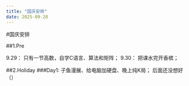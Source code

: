 ```yaml
---
title: "国庆安排"
date: 2025-09-28
---
```


#国庆安排

##1.Pre

9.29：
只有一节高数，自学C语言、算法和矩阵；
9.30：
把课水完开香槟；

##2.Holiday
###Day1:
子鱼漫展、给电脑加硬盘、晚上纯K局；
后面还没想好（）
